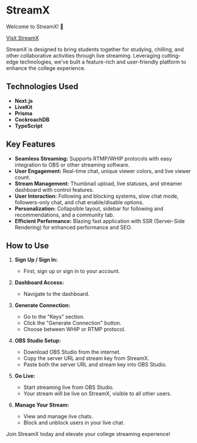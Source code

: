 # StreamX

Welcome to StreamX! 🌟

[Visit StreamX](https://stream-x-seven.vercel.app/)

StreamX is designed to bring students together for studying, chilling, and other collaborative activities through live streaming. Leveraging cutting-edge technologies, we've built a feature-rich and user-friendly platform to enhance the college experience.

## Technologies Used

- **Next.js**
- **LiveKit**
- **Prisma**
- **CockroachDB**
- **TypeScript**

## Key Features

- **Seamless Streaming:** Supports RTMP/WHIP protocols with easy integration to OBS or other streaming software.
- **User Engagement:** Real-time chat, unique viewer colors, and live viewer count.
- **Stream Management:** Thumbnail upload, live statuses, and streamer dashboard with control features.
- **User Interaction:** Following and blocking systems, slow chat mode, followers-only chat, and chat enable/disable options.
- **Personalization:** Collapsible layout, sidebar for following and recommendations, and a community tab.
- **Efficient Performance:** Blazing fast application with SSR (Server-Side Rendering) for enhanced performance and SEO.

## How to Use

1. **Sign Up / Sign In:**
   - First, sign up or sign in to your account.
   
2. **Dashboard Access:**
   - Navigate to the dashboard.

3. **Generate Connection:**
   - Go to the "Keys" section.
   - Click the "Generate Connection" button.
   - Choose between WHIP or RTMP protocol.

4. **OBS Studio Setup:**
   - Download OBS Studio from the internet.
   - Copy the server URL and stream key from StreamX.
   - Paste both the server URL and stream key into OBS Studio.

5. **Go Live:**
   - Start streaming live from OBS Studio.
   - Your stream will be live on StreamX, visible to all other users.

6. **Manage Your Stream:**
   - View and manage live chats.
   - Block and unblock users in your live chat.

Join StreamX today and elevate your college streaming experience!
